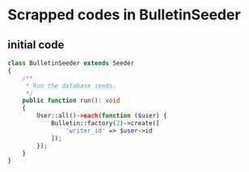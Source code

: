 # Scrapped codes in BulletinSeeder

## initial code
```php
class BulletinSeeder extends Seeder
{
    /**
     * Run the database seeds.
     */
    public function run(): void
    {
        User::all()->each(function ($user) {
            Bulletin::factory(2)->create([
                'writer_id' => $user->id
            ]);
        });
    }
}
```